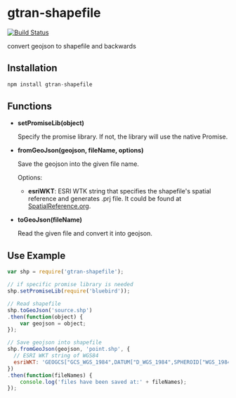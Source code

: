 # gtran-shapefile

[![Build Status](https://travis-ci.org/haoliangyu/gtran-shapefile.svg?branch=master)](https://travis-ci.org/haoliangyu/gtran-shapefile)

convert geojson to shapefile and backwards

## Installation

```javascript
npm install gtran-shapefile
```

## Functions

* **setPromiseLib(object)**

    Specify the promise library. If not, the library will use the native Promise.

* **fromGeoJson(geojson, fileName, options)**

    Save the geojson into the given file name.

    Options:

    * **esriWKT**: ESRI WTK string that specifies the shapefile's spatial reference and generates .prj file. It could be found at [SpatialReference.org](http://spatialreference.org/).


* **toGeoJson(fileName)**

    Read the given file and convert it into geojson.

## Use Example

```javascript
var shp = require('gtran-shapefile');

// if specific promise library is needed
shp.setPromiseLib(require('bluebird'));

// Read shapefile
shp.toGeoJson('source.shp')
.then(function(object) {
    var geojson = object;
});

// Save geojson into shapefile
shp.fromGeoJson(geojson, 'point.shp', {
  // ESRI WKT string of WGS84
  esriWKT: 'GEOGCS["GCS_WGS_1984",DATUM["D_WGS_1984",SPHEROID["WGS_1984",6378137,298.257223563]],PRIMEM["Greenwich",0],UNIT["Degree",0.017453292519943295]]'
})
.then(function(fileNames) {
    console.log('files have been saved at:' + fileNames);
});

```
